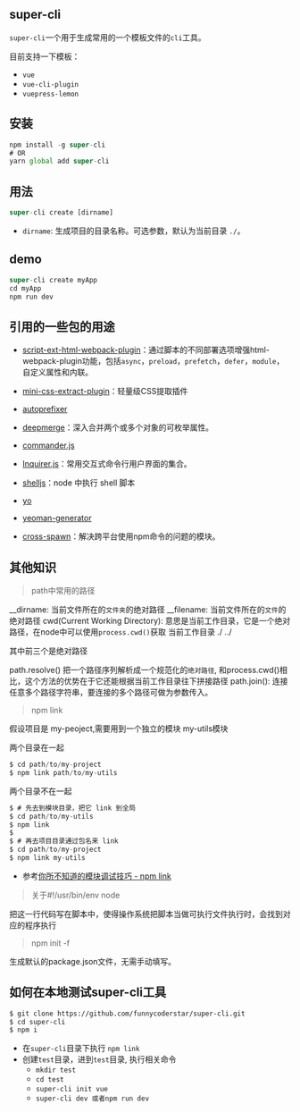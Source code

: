 ## super-cli
`super-cli`一个用于生成常用的一个模板文件的`cli`工具。

目前支持一下模板：
- `vue`
- `vue-cli-plugin`
- `vuepress-lemon`
## 安装
```js
npm install -g super-cli
# OR
yarn global add super-cli
```
## 用法
```js
super-cli create [dirname]
```
- `dirname`: 生成项目的目录名称。可选参数，默认为当前目录 `./`。

## demo

```js
super-cli create myApp
cd myApp
npm run dev
```

## 引用的一些包的用途
- [script-ext-html-webpack-plugin](https://github.com/numical/script-ext-html-webpack-plugin)：通过脚本的不同部署选项增强html-webpack-plugin功能，包括`async`，`preload`，`prefetch`，`defer`，`module`，自定义属性和内联。
- [mini-css-extract-plugin](https://github.com/webpack-contrib/mini-css-extract-plugin)：轻量级CSS提取插件
- [autoprefixer](https://github.com/postcss/autoprefixer)
- [deepmerge](https://github.com/TehShrike/deepmerge)：深入合并两个或多个对象的可枚举属性。

- [commander.js](https://github.com/tj/commander.js/)
- [Inquirer.js](https://github.com/SBoudrias/Inquirer.js/)：常用交互式命令行用户界面的集合。
- [shelljs](https://github.com/shelljs/shelljs)：node 中执行 shell 脚本
- [yo](https://github.com/yeoman/yo)
- [yeoman-generator](https://github.com/yeoman/generator-generator)
- [cross-spawn](https://github.com/moxystudio/node-cross-spawn)：解决跨平台使用npm命令的问题的模块。
## 其他知识
>  path中常用的路径

__dirname: 当前文件所在的`文件夹`的绝对路径
__filename: 当前文件所在的`文件`的绝对路径
cwd(Current Working Directory): 意思是当前工作目录，它是一个绝对路径，在node中可以使用`process.cwd()`获取 当前工作目录
./
../

其中前三个是绝对路径

path.resolve() 把一个路径序列解析成一个规范化的`绝对路径`, 和process.cwd()相比，这个方法的优势在于它还能根据当前工作目录往下拼接路径
path.join(): 连接任意多个路径字符串，要连接的多个路径可做为参数传入。

> npm link

假设项目是 my-peoject,需要用到一个独立的模块 my-utils模块

两个目录在一起
```js 
$ cd path/to/my-project
$ npm link path/to/my-utils
```
两个目录不在一起
```js
$ # 先去到模块目录，把它 link 到全局
$ cd path/to/my-utils
$ npm link
$
$ # 再去项目目录通过包名来 link
$ cd path/to/my-project
$ npm link my-utils
```
- 参考[你所不知道的模块调试技巧 - npm link ](https://github.com/atian25/blog/issues/17)

> 关于#!/usr/bin/env node

把这一行代码写在脚本中，使得操作系统把脚本当做可执行文件执行时，会找到对应的程序执行

> npm init -f

生成默认的package.json文件，无需手动填写。

## 如何在本地测试super-cli工具
```bash
$ git clone https://github.com/funnycoderstar/super-cli.git
$ cd super-cli
$ npm i
```
- 在`super-cli`目录下执行 `npm link`
- 创建`test`目录，进到`test`目录, 执行相关命令
   - `mkdir test`
   - `cd test`
   - `super-cli init vue`
   - `super-cli dev 或者npm run dev`


